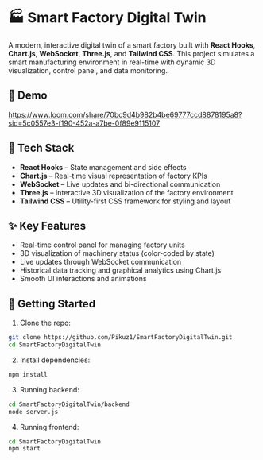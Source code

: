 # 🏭 Smart Factory Digital Twin

A modern, interactive digital twin of a smart factory built with **React Hooks**, **Chart.js**, **WebSocket**, **Three.js**, and **Tailwind CSS**. This project simulates a smart manufacturing environment in real-time with dynamic 3D visualization, control panel, and data monitoring.


## 🎥 Demo

https://www.loom.com/share/70bc9d4b982b4be69777ccd8878195a8?sid=5c0557e3-f190-452a-a7be-0f89e9115107

## 🚀 Tech Stack

- **React Hooks** – State management and side effects
- **Chart.js** – Real-time visual representation of factory KPIs
- **WebSocket** – Live updates and bi-directional communication
- **Three.js** – Interactive 3D visualization of the factory environment
- **Tailwind CSS** – Utility-first CSS framework for styling and layout


## ✨ Key Features

- Real-time control panel for managing factory units
- 3D visualization of machinery status (color-coded by state)
- Live updates through WebSocket communication
- Historical data tracking and graphical analytics using Chart.js
- Smooth UI interactions and animations


## 🧪 Getting Started

1. Clone the repo:

```bash
git clone https://github.com/Pikuz1/SmartFactoryDigitalTwin.git
cd SmartFactoryDigitalTwin 
```
2. Install dependencies:

```bash
npm install
```
3. Running backend:

```bash
cd SmartFactoryDigitalTwin/backend
node server.js
```
4. Running frontend:

```bash
cd SmartFactoryDigitalTwin
npm start
```